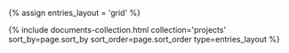 {% assign entries_layout = 'grid' %}
<div class="entries-grid">
  {% include documents-collection.html collection='projects' sort_by=page.sort_by sort_order=page.sort_order type=entries_layout %}
</div>
